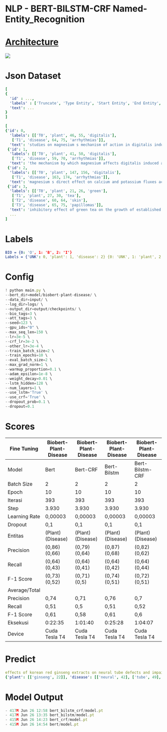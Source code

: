 # NLP - BERT-BILSTM-CRF Named-Entity_Recognition

# [Architecture](https://dimas263.github.io/work/data/NER%20Architecture.html)

<img src="Architecture-NER-BERT-BILSTM-CRF.png">

# Json Dataset

```yaml
[
{
  'id' : ...,
  'labels' : ['Truncate', 'Type Entity', 'Start Entity', 'End Entity', 'Entity Names'],
  'text': ...
}
]
```

```yaml
[
{'id': 0,
  'labels': [['T0', 'plant', 46, 55, 'digitalis'],
   ['T1', 'disease', 64, 75, 'arrhythmias']],
  'text': 'studies on magnesium s mechanism of action in digitalis induced arrhythmias'},
 {'id': 1,
  'labels': [['T0', 'plant', 41, 50, 'digitalis'],
   ['T1', 'disease', 59, 70, 'arrhythmias']],
  'text': 'the mechanism by which magnesium affects digitalis induced arrhythmias was studied in dogs with and without beta receptor'},
 {'id': 2,
  'labels': [['T0', 'plant', 147, 156, 'digitalis'],
   ['T1', 'disease', 163, 174, 'arrhythmias']],
  'text': 'magnesium s direct effect on calcium and potassium fluxes across the myocardial cell membrane may be the mechanism of its antiarrhythmic action in digitalis toxic arrhythmias'},
 {'id': 3,
  'labels': [['T0', 'plant', 21, 26, 'green'],
   ['T1', 'plant', 27, 30, 'tea'],
   ['T2', 'disease', 60, 64, 'skin'],
   ['T3', 'disease', 65, 75, 'papillomas']],
  'text': 'inhibitory effect of green tea on the growth of established skin papillomas in'},
  ...
]
```
# Labels
```yaml
BIO = {0: 'O', 1: 'B', 2: 'I'}
Labels = {'UNK': 0, 'plant': 1, 'disease': 2} {0: 'UNK', 1: 'plant', 2: 'disease'}
```

# Config

```javascript
! python main.py \
--bert_dir=model/biobert-plant-disease/ \
--data_dir=input/ \
--log_dir=logs/ \
--output_dir=output/checkpoints/ \
--bio_tags=3 \
--att_tags=3 \
--seed=123 \
--gpu_ids="0" \
--max_seq_len=150 \
--lr=3e-5 \
--crf_lr=3e-2 \
--other_lr=3e-4 \
--train_batch_size=2 \
--train_epochs=10 \
--eval_batch_size=2 \
--max_grad_norm=1 \
--warmup_proportion=0.1 \
--adam_epsilon=1e-8 \
--weight_decay=0.01 \
--lstm_hidden=128 \
--num_layers=1 \
--use_lstm='True' \
--use_crf='True' \
--dropout_prob=0.1 \
--dropout=0.1
```

# Scores

| Fine Tuning   | Biobert-Plant-Disease | Biobert-Plant-Disease | Biobert-Plant-Disease | Biobert-Plant-Disease |
| ------------- |-----------------------|-----------------------|-----------------------|-----------------------|
| Model         | Bert                  | Bert-CRF              | Bert-Bilstm           | Bert-Bilstm-CRF       |
| Batch Size    | 2                     | 2                     | 2                     | 2                     |
| Epoch         | 10                    | 10                    | 10                    | 10                    |
| Iterasi       | 393                   | 393                   | 393                   | 393                   |
| Step          | 3.930                 | 3.930                 | 3.930                 | 3.930                 |
| Learning Rate | 0,00003               | 0,00003               | 0,00003               | 0,00003               |
| Dropout       | 0,1                   | 0,1                   | 0,1                   | 0,1                   |
| Entitas       | (Plant)  (Disease)    | (Plant)  (Disease)    | (Plant)  (Disease)    | (Plant)  (Disease)    |
| Precision     | (0,86)   (0,66)       | (0,79)   (0,64)       | (0,87)   (0,68)       | (0,82)   (0,62)       |
| Recall        | (0,64)   (0,43)       | (0,64)   (0,41)       | (0,64)   (0,42)       | (0,64)   (0,44)       |
| F-1 Score     | (0,73)   (0,52)       | (0,71)   (0,5)        | (0,74)   (0,51)       | (0,72)   (0,51)       |
| Average/Total |                       |                       |                       |                       |  
| Precision     | 0,74                  | 0,71                  | 0,76                  | 0,7                   |
| Recall        | 0,51                  | 0,5                   | 0,51                  | 0,52                  |
| F-1 Score     | 0,61                  | 0,58                  | 0,61                  | 0,6                   |
| Eksekusi      | 0:22:35               | 1:01:40               | 0:25:28               | 1:04:07               |
| Device        | Cuda Tesla T4         | Cuda Tesla T4         | Cuda Tesla T4         | Cuda Tesla T4         |

# Predict

```yaml
effects of korean red ginseng extracts on neural tube defects and impairment of social interaction induced by prenatal exposure to valproic
{'plant': [['ginseng', 22]], 'disease': [['neural', 42], ['tube', 49], ['defects', 54]]}
```
# Model Output
```javascript
- 417M Jun 26 12:58 bert_bilstm_crf/model.pt
- 417M Jun 26 13:35 bert_bilstm/model.pt
- 415M Jun 26 14:23 bert_crf/model.pt
- 415M Jun 26 14:54 bert/model.pt
```
